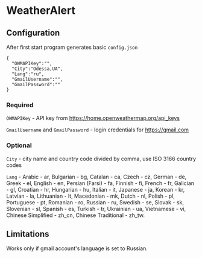 # WeatherAlert
## Configuration
After first start program generates basic `config.json`
```
{
  "OWMAPIKey":"",
  "City":"Odessa,UA",
  "Lang":"ru",
  "GmailUsername":"",
  "GmailPassword":""
}
```
### Required
`OWMAPIKey` - API key from https://home.openweathermap.org/api_keys

`GmailUsername` and `GmailPassword` - login credentials for https://gmail.com
### Optional
`City` - city name and country code divided by comma, use ISO 3166 country codes

`Lang` - Arabic - ar, Bulgarian - bg, Catalan - ca, Czech - cz, German - de, Greek - el, English - en, Persian (Farsi) - fa, Finnish - fi, French - fr, Galician - gl, Croatian - hr, Hungarian - hu, Italian - it, Japanese - ja, Korean - kr, Latvian - la, Lithuanian - lt, Macedonian - mk, Dutch - nl, Polish - pl, Portuguese - pt, Romanian - ro, Russian - ru, Swedish - se, Slovak - sk, Slovenian - sl, Spanish - es, Turkish - tr, Ukrainian - ua, Vietnamese - vi, Chinese Simplified - zh_cn, Chinese Traditional - zh_tw.

## Limitations
Works only if gmail account's language is set to Russian.
